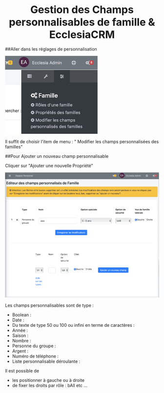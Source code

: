 # <center><big>Gestion des Champs personnalisables de famille & Ecclesia**CRM** </big></center>


##Aller dans les réglages de personnalisation

![Screenshot](../../../../img/family/admin/settings/familyrole1.png)

Il suffit de choisir l'item de menu : " Modifier les champs personnalisées des familles"

##Pour Ajouter un nouveau champ personnalisable

Cliquer sur "Ajouter une nouvelle Propriété"

![Screenshot](../../../../img/family/admin/settings/familycustomfield1.png)

Les champs personnalisables sont de type :

- Boolean :
- Date    :
- Du texte de type 50 ou 100 ou infini en terme de caractères :
- Année   :
- Saison  :
- Nombre  :
- Personne du groupe :
- Argent  :
- Numéro de téléphone :
- Liste personnalisable déroulante :

Il est possible de

- les positionner à gauche ou à droite
- de fixer les droits par rôle : bAll etc ...
